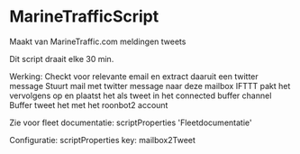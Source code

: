 # MarineTrafficScript
Maakt van MarineTraffic.com meldingen tweets

Dit script draait elke 30 min.

Werking:
Checkt voor relevante email en extract daaruit een twitter message 
Stuurt mail met twitter message naar deze mailbox
IFTTT pakt het vervolgens op en plaatst het als tweet in het connected buffer channel
Buffer tweet het met het roonbot2 account

Zie voor fleet documentatie: scriptProperties 'Fleetdocumentatie'

Configuratie:
scriptProperties key: mailbox2Tweet
